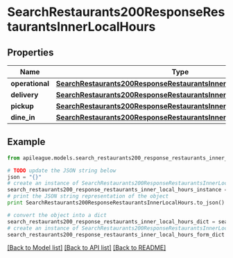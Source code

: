 # SearchRestaurants200ResponseRestaurantsInnerLocalHours


## Properties

Name | Type | Description | Notes
------------ | ------------- | ------------- | -------------
**operational** | [**SearchRestaurants200ResponseRestaurantsInnerLocalHoursOperational**](SearchRestaurants200ResponseRestaurantsInnerLocalHoursOperational.md) |  | [optional] 
**delivery** | [**SearchRestaurants200ResponseRestaurantsInnerLocalHoursOperational**](SearchRestaurants200ResponseRestaurantsInnerLocalHoursOperational.md) |  | [optional] 
**pickup** | [**SearchRestaurants200ResponseRestaurantsInnerLocalHoursOperational**](SearchRestaurants200ResponseRestaurantsInnerLocalHoursOperational.md) |  | [optional] 
**dine_in** | [**SearchRestaurants200ResponseRestaurantsInnerLocalHoursOperational**](SearchRestaurants200ResponseRestaurantsInnerLocalHoursOperational.md) |  | [optional] 

## Example

```python
from apileague.models.search_restaurants200_response_restaurants_inner_local_hours import SearchRestaurants200ResponseRestaurantsInnerLocalHours

# TODO update the JSON string below
json = "{}"
# create an instance of SearchRestaurants200ResponseRestaurantsInnerLocalHours from a JSON string
search_restaurants200_response_restaurants_inner_local_hours_instance = SearchRestaurants200ResponseRestaurantsInnerLocalHours.from_json(json)
# print the JSON string representation of the object
print SearchRestaurants200ResponseRestaurantsInnerLocalHours.to_json()

# convert the object into a dict
search_restaurants200_response_restaurants_inner_local_hours_dict = search_restaurants200_response_restaurants_inner_local_hours_instance.to_dict()
# create an instance of SearchRestaurants200ResponseRestaurantsInnerLocalHours from a dict
search_restaurants200_response_restaurants_inner_local_hours_form_dict = search_restaurants200_response_restaurants_inner_local_hours.from_dict(search_restaurants200_response_restaurants_inner_local_hours_dict)
```
[[Back to Model list]](../README.md#documentation-for-models) [[Back to API list]](../README.md#documentation-for-api-endpoints) [[Back to README]](../README.md)


